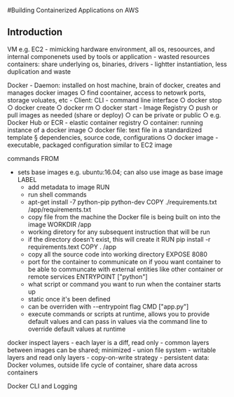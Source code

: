 #Building Containerized Applications on AWS

## Introduction

VM e.g. EC2 - mimicking hardware environment, all os, resoources, and internal componenets used by tools or application - wasted resources
containers: share underlying os, binaries, drivers - lightter instantiation, less duplication and waste

Docker
	- Daemon: installed on host machine, brain of docker, creates and manages docker images
		○ find coontainer, access to netowrk ports, storage voluates, etc
	- Client: CLI - command line interface
		○ docker stop
		○ docker create
		○ docker rm
		○ docker start
	- Image Registry
		○ push or pull images as needed (share or deploy)
		○ can be private or public
		○ e.g. Docker Hub or ECR - elastic container registry
		○ container: running instance of a docker image
		○ docker file: text file in a standardized template
			§ dependencies, source code, configurations
		○ docker image - executable, packaged configuration similar to EC2 image


commands
FROM 
- sets base images e.g. ubuntu:16.04; can also use image as base image
LABEL
	- add metadata to image
RUN 
	- run shell commands
	- apt-get install -7 python-pip python-dev
COPY ./requirements.txt /app/requirements.txt
	- copy file from the machine the Docker file is being built on into the image
WORKDIR /app
	- working diretory for any subsequent instruction that will be run
	- if the directory doesn't exist, this will create it
RUN pip install -r requirements.text
COPY . /app
	- copy all the source code into working directory
EXPOSE 8080 
	- port for the container to communicate on if yoou want container to be able to communcate with external entities like other container or remote services
ENTRYPOINT ["python"]
	- what script or command you want to run when the container starts up
	- static once it's been defined
	- can be overriden with --entrypoint flag
CMD ["app.py"]
	- execute commands or scripts at runtime, allows you to provide default values and can pass in values via the command line to override default values at runtime

docker inspect
layers
	- each layer is a diff, read only
	- common layers between images can be shared; minimized 
	- union file system
	- writable layers and read only layers
	- copy-on-write strategy
	- persistent data: Docker volumes, outside life cycle of container, share data across containers

Docker CLI and Logging



